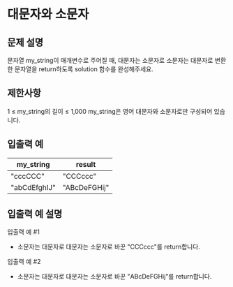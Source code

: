 # 대문자와 소문자

## 문제 설명

문자열 my_string이 매개변수로 주어질 때, 대문자는 소문자로 소문자는 대문자로 변환한 문자열을 return하도록 solution 함수를 완성해주세요.

## 제한사항

1 ≤ my_string의 길이 ≤ 1,000
my_string은 영어 대문자와 소문자로만 구성되어 있습니다.

## 입출력 예

|my_string|	result|
|---|---|
|"cccCCC"|	"CCCccc"|
|"abCdEfghIJ"|	"ABcDeFGHij"|

## 입출력 예 설명

입출력 예 #1

* 소문자는 대문자로 대문자는 소문자로 바꾼 "CCCccc"를 return합니다.

입출력 예 #2

* 소문자는 대문자로 대문자는 소문자로 바꾼 "ABcDeFGHij"를 return합니다.